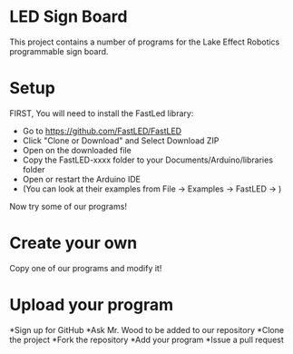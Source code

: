 LED Sign Board
==============

This project contains a number of programs for the Lake Effect Robotics programmable sign board.

Setup
=====

FIRST, You will need to install the FastLed library:
* Go to https://github.com/FastLED/FastLED
* Click "Clone or Download" and Select Download ZIP
* Open on the downloaded file
* Copy the FastLED-xxxx folder to your Documents/Arduino/libraries folder
* Open or restart the Arduino IDE
* (You can look at their examples from File -> Examples -> FastLED -> )

Now try some of our programs!

Create your own
===============

Copy one of our programs and modify it!

Upload your program
===================

*Sign up for GitHub
*Ask Mr. Wood to be added to our repository
*Clone the project
*Fork the repository
*Add your program
*Issue a pull request
